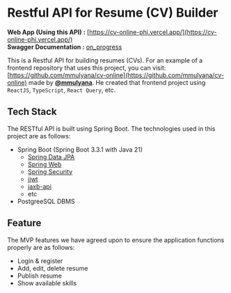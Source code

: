 # Restful API for Resume (CV) Builder
**Web App (Using this API) :** [https://cv-online-phi.vercel.app/](https://cv-online-phi.vercel.app/) <br>
**Swagger Documentation :** [on_progress](https://masih_proses/)

This is a Restful API for building resumes (CVs). For an example of a frontend repository that uses this project, you can visit: [https://github.com/mmulyana/cv-online](https://github.com/mmulyana/cv-online) made by **[@mmulyana](https://github.com/mmulyana)**. He created that frontend project using `ReactJS`, `TypeScript`, `React Query`, etc.

## Tech Stack <a name="stack"></a>
The RESTful API is built using Spring Boot. The technologies used in this project are as follows:
- Spring Boot (Spring Boot 3.3.1 with Java 21)
    - <a href="https://github.com/spring-projects/spring-data-jpa">Spring Data JPA</a>
    - <a href="https://github.com/spring-projects/spring-boot">Spring Web</a>
    - <a href="https://github.com/spring-projects/spring-security">Spring Security</a>
    - <a href="https://github.com/jwtk/jjwt">jjwt</a>
    - <a href="https://github.com/jakartaee/jaxb-api">jaxb-api</a>
    - etc
- PostgreeSQL DBMS

## Feature <a name="feature"></a>
The MVP features we have agreed upon to ensure the application functions properly are as follows:
- Login & register
- Add, edit, delete resume
- Publish resume
- Show available skills
